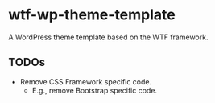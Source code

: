 # wtf-wp-theme-template

A WordPress theme template based on the WTF framework.


## TODOs

- Remove CSS Framework specific code.
  + E.g., remove Bootstrap specific code.
